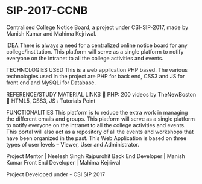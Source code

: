 # SIP-2017-CCNB
Centralised College Notice Board, a project under CSI-SIP-2017, made by Manish Kumar and Mahima Kejriwal.

IDEA
There is always a need for a centralized online notice board for any college/institution.
This platform will serve as a single platform to notify everyone on the intranet to all the college
activities and events.

TECHNOLOGIES USED
This is a web application PHP based. The various technologies used in the project are
PHP for back end, CSS3 and JS for front end and MySQLi for Database.

REFERENCE/STUDY MATERIAL LINKS
 PHP: 200 videos by TheNewBoston
 HTML5, CSS3, JS : Tutorials Point

FUNCTIONALITIES
This platform is to reduce the extra work in managing the different emails and groups.
This platform will serve as a single platform to notify everyone on the intranet to all the college
activities and events. This portal will also act as a repository of all the events and workshops
that have been organized in the past. This Web Application is based on three types of user levels
– Viewer, User and Administrator.

Project Mentor | Neelesh Singh Rajpurohit
Back End Developer | Manish Kumar
Front End Developer | Mahima Kejriwal 

Project Developed under - CSI SIP 2017

